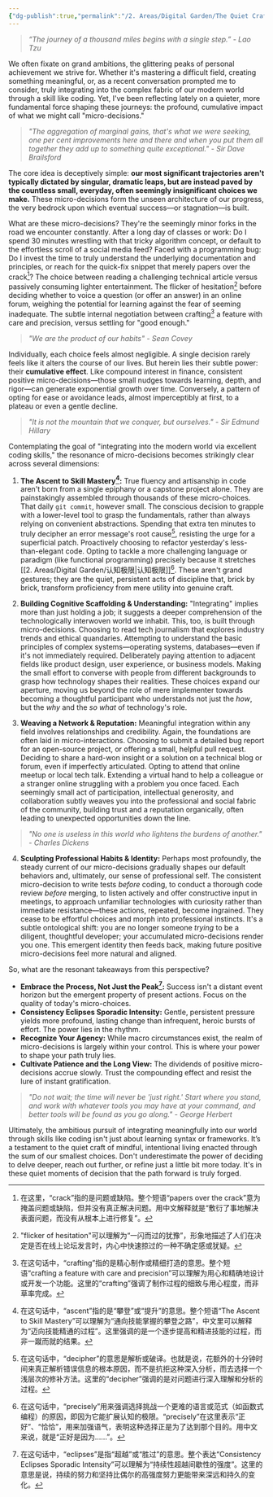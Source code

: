 ```yaml
---
{"dg-publish":true,"permalink":"/2. Areas/Digital Garden/The Quiet Craft-How Micro-Decisions Forge Our Path-Especially in Code/"}
---
```




> *“The journey of a thousand miles begins with a single step.” - Lao Tzu*

We often fixate on grand ambitions, the glittering peaks of personal achievement we strive for. Whether it's mastering a difficult field, creating something meaningful, or, as a recent conversation prompted me to consider, truly integrating into the complex fabric of our modern world through a skill like coding. Yet, I've been reflecting lately on a quieter, more fundamental force shaping these journeys: the profound, cumulative impact of what we might call "micro-decisions."
> *"The aggregation of marginal gains, that's what we were seeking, one per cent improvements here and there and when you put them all together they add up to something quite exceptional." - Sir Dave Brailsford*

The core idea is deceptively simple: **our most significant trajectories aren't typically dictated by singular, dramatic leaps, but are instead paved by the countless small, everyday, often seemingly insignificant choices we make.** These micro-decisions form the unseen architecture of our progress, the very bedrock upon which eventual success—or stagnation—is built.

What are these micro-decisions? They're the seemingly minor forks in the road we encounter constantly. After a long day of classes or work: Do I spend 30 minutes wrestling with that tricky algorithm concept, or default to the effortless scroll of a social media feed? Faced with a programming bug: Do I invest the time to truly understand the underlying documentation and principles, or reach for the quick-fix snippet that merely papers over the crack[^2]? The choice between reading a challenging technical article versus passively consuming lighter entertainment. The flicker of hesitation[^3] before deciding whether to voice a question (or offer an answer) in an online forum, weighing the potential for learning against the fear of seeming inadequate. The subtle internal negotiation between crafting[^4] a feature with care and precision, versus settling for "good enough."

> *"We are the product of our habits" - Sean Covey*

Individually, each choice feels almost negligible. A single decision rarely feels like it alters the course of our lives. But herein lies their subtle power: their **cumulative effect**. Like compound interest in finance, consistent positive micro-decisions—those small nudges towards learning, depth, and rigor—can generate exponential growth over time. Conversely, a pattern of opting for ease or avoidance leads, almost imperceptibly at first, to a plateau or even a gentle decline.

> *"It is not the mountain that we conquer, but ourselves." - Sir Edmund Hillary*

Contemplating the goal of "integrating into the modern world via excellent coding skills," the resonance of micro-decisions becomes strikingly clear across several dimensions:

1.  **The Ascent to Skill Mastery[^5]:** True fluency and artisanship in code aren't born from a single epiphany or a capstone project alone. They are painstakingly assembled through thousands of these micro-choices. That daily `git commit`, however small. The conscious decision to grapple with a lower-level tool to grasp the fundamentals, rather than always relying on convenient abstractions. Spending that extra ten minutes to truly decipher an error message's root cause[^6], resisting the urge for a superficial patch. Proactively choosing to refactor yesterday's less-than-elegant code. Opting to tackle a more challenging language or paradigm (like functional programming) precisely because it stretches [[2. Areas/Digital Garden/认知极限\|认知极限]][^7]. These aren't grand gestures; they are the quiet, persistent acts of discipline that, brick by brick, transform proficiency from mere utility into genuine craft.

2.  **Building Cognitive Scaffolding & Understanding:** "Integrating" implies more than just holding a job; it suggests a deeper comprehension of the technologically interwoven world we inhabit. This, too, is built through micro-decisions. Choosing to read tech journalism that explores industry trends and ethical quandaries. Attempting to understand the basic principles of complex systems—operating systems, databases—even if it's not immediately required. Deliberately paying attention to adjacent fields like product design, user experience, or business models. Making the small effort to converse with people from different backgrounds to grasp how technology shapes their realities. These choices expand our aperture, moving us beyond the role of mere implementer towards becoming a thoughtful participant who understands not just the *how*, but the *why* and the *so what* of technology's role.

3.  **Weaving a Network & Reputation:** Meaningful integration within any field involves relationships and credibility. Again, the foundations are often laid in micro-interactions. Choosing to submit a detailed bug report for an open-source project, or offering a small, helpful pull request. Deciding to share a hard-won insight or a solution on a technical blog or forum, even if imperfectly articulated. Opting to attend that online meetup or local tech talk. Extending a virtual hand to help a colleague or a stranger online struggling with a problem you once faced. Each seemingly small act of participation, intellectual generosity, and collaboration subtly weaves you into the professional and social fabric of the community, building trust and a reputation organically, often leading to unexpected opportunities down the line.

> *"No one is useless in this world who lightens the burdens of another." - Charles Dickens*

4.  **Sculpting Professional Habits & Identity:** Perhaps most profoundly, the steady current of our micro-decisions gradually shapes our default behaviors and, ultimately, our sense of professional self. The consistent micro-decision to write tests *before* coding, to conduct a thorough code review *before* merging, to listen actively and offer constructive input in meetings, to approach unfamiliar technologies with curiosity rather than immediate resistance—these actions, repeated, become ingrained. They cease to be effortful choices and morph into professional instincts. It's a subtle ontological shift: you are no longer someone *trying* to be a diligent, thoughtful developer; your accumulated micro-decisions render you one. This emergent identity then feeds back, making future positive micro-decisions feel more natural and aligned.

So, what are the resonant takeaways from this perspective?

*   **Embrace the Process, Not Just the Peak[^1]:** Success isn't a distant event horizon but the emergent property of present actions. Focus on the quality of today's micro-choices.
*   **Consistency Eclipses Sporadic Intensity:** Gentle, persistent pressure yields more profound, lasting change than infrequent, heroic bursts of effort. The power lies in the rhythm.
*   **Recognize Your Agency:** While macro circumstances exist, the realm of micro-decisions is largely within your control. This is where your power to shape your path truly lies.
*   **Cultivate Patience and the Long View:** The dividends of positive micro-decisions accrue slowly. Trust the compounding effect and resist the lure of instant gratification.

> *"Do not wait; the time will never be 'just right.' Start where you stand, and work with whatever tools you may have at your command, and better tools will be found as you go along." - George Herbert*

Ultimately, the ambitious pursuit of integrating meaningfully into our world through skills like coding isn't just about learning syntax or frameworks. It’s a testament to the quiet craft of mindful, intentional living enacted through the sum of our smallest choices. Don't underestimate the power of deciding to delve deeper, reach out further, or refine just a little bit more today. It's in these quiet moments of decision that the path forward is truly forged.


[^1]: 在这句话中，“eclipses”是指“超越”或“胜过”的意思。整个表达“Consistency Eclipses Sporadic Intensity”可以理解为“持续性超越间歇性的强度”。这里的意思是说，持续的努力和坚持比偶尔的高强度努力更能带来深远和持久的变化。

[^2]: 在这里，“crack”指的是问题或缺陷。整个短语“papers over the crack”意为掩盖问题或缺陷，但并没有真正解决问题。用中文解释就是“敷衍了事地解决表面问题，而没有从根本上进行修复”。

[^3]: "flicker of hesitation"可以理解为“一闪而过的犹豫”，形象地描述了人们在决定是否在线上论坛发言时，内心中快速掠过的一种不确定感或犹疑。

[^4]: 在这句话中，“crafting”指的是精心制作或精细打造的意思。整个短语“crafting a feature with care and precision”可以理解为用心和精确地设计或开发一个功能。这里的“crafting”强调了制作过程的细致与用心程度，而非草率完成。

[^5]: 在这句话中，“ascent”指的是“攀登”或“提升”的意思。整个短语“The Ascent to Skill Mastery”可以理解为“通向技能掌握的攀登之路”，中文里可以解释为“迈向技能精通的过程”。这里强调的是一个逐步提高和精进技能的过程，而非一蹴而就的结果。

[^6]: 在这句话中，“decipher”的意思是解析或破译。也就是说，花额外的十分钟时间来真正解析错误信息的根本原因，而不是抗拒这种深入分析，而去选择一个浅层次的修补方法。这里的“decipher”强调的是对问题进行深入理解和分析的过程。

[^7]: 在这句话中，“precisely”用来强调选择挑战一个更难的语言或范式（如函数式编程）的原因，即因为它能扩展认知的极限。“precisely”在这里表示“正好”、“恰恰”，用来加强语气，表明这种选择正是为了达到那个目的。用中文来说，就是“正好是因为……”。
